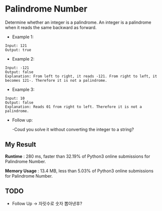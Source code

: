 # Palindrome Number

Determine whether an integer is a palindrome. An integer is a palindrome when it reads the same backward as forward.

- Example 1:

```
Input: 121
Output: true
```

- Example 2:

```
Input: -121
Output: false
Explanation: From left to right, it reads -121. From right to left, it becomes 121-. Therefore it is not a palindrome.
```

- Example 3:

```
Input: 10
Output: false
Explanation: Reads 01 from right to left. Therefore it is not a palindrome.
```

- Follow up:

  -Coud you solve it without converting the integer to a string?
  

## My Result

**Runtime** : 280 ms, faster than 32.19% of Python3 online submissions for Palindrome Number.

**Memory Usage** : 13.4 MB, less than 5.03% of Python3 online submissions for Palindrome Number.

## TODO

- Follow Up -> 자릿수로 숫자 뽑아낸후?

